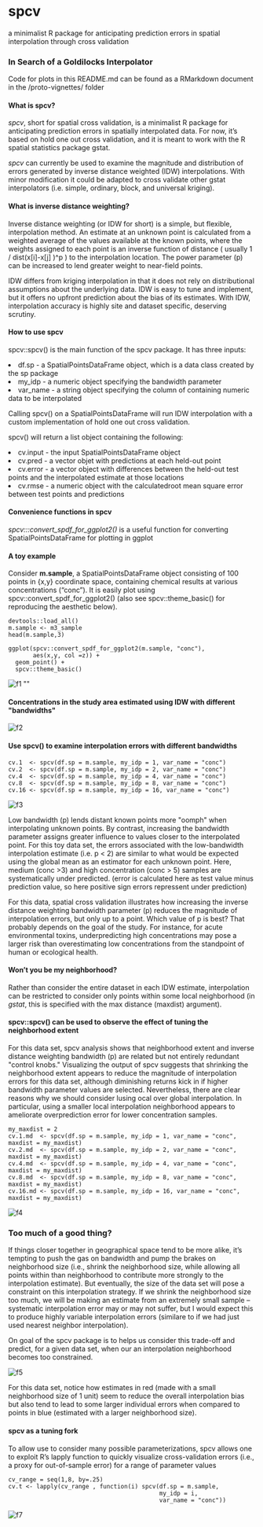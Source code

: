 # spcv
a minimalist R package for anticipating prediction errors in spatial interpolation through cross validation

### In Search of a Goldilocks Interpolator

Code for plots in this README.md can be found as a RMarkdown document in the /proto-vignettes/ folder

#### What is spcv?

*spcv*, short for spatial cross validation, is a minimalist R package for anticipating prediction errors in spatially interpolated data. For now, it’s based on hold one out cross validation, and it is meant to work with the R spatial statistics package gstat. 

*spcv* can currently be used to examine the magnitude and distribution of errors generated by inverse distance weighted (IDW) interpolations. With minor modification it could be adapted to cross validate other gstat interpolators (i.e. simple, ordinary, block, and universal kriging). 

#### What is inverse distance weighting?

Inverse distance weighting (or IDW for short) is a simple, but flexible, interpolation method. An estimate at an unknown point is calculated from a weighted average of the values available at the known points, where the weights assigned to each point is an inverse function of distance ( usually 1 / dist(x[i]-x[j] )^p ) to the interpolation location. The power parameter (p) can be increased to lend greater weight to near-field points.

IDW differs from kriging interpolation in that it does not rely on distributional assumptions about the underlying data. IDW is easy to tune and implement, but it offers no upfront prediction about the bias of its estimates. With IDW, interpolation accuracy is highly site and dataset specific, deserving scrutiny.

#### How to use spcv

spcv::spcv() is the main function of the spcv package. It has three inputs:
  <li> df.sp    - a SpatialPointsDataFrame object, which is a data class created by the sp package </li>
  <li> my_idp   - a numeric object specifying the bandwidth parameter </li>
  <li> var_name - a string object specifying the column of containing numeric data to be interpolated </li>

Calling spcv() on a SpatialPointsDataFrame will run IDW interpolation with a custom implementation of hold one out cross validation.

spcv() will return a list object containing the following:
  <li> cv.input - the input SpatialPointsDataFrame object </li>
  <li> cv.pred  - a vector objet with  predictions at each held-out point </li>
  <li> cv.error - a vector object with differences between the held-out test points and the interpolated estimate at those locations </li>
  <li> cv.rmse  - a numeric object with the calculatedroot mean square error between test points and predictions </li>

#### Convenience functions in spcv

*spcv:::convert_spdf_for_ggplot2()* is a useful function for converting SpatialPointsDataFrame for plotting in ggplot


#### A toy example 

Consider **m.sample**, a SpatialPointsDataFrame object consisting of 100 points in {x,y} coordinate space, containing chemical results at various concentrations (“conc”). It is easily plot using spcv::convert_spdf_for_ggplot2() (also see spcv::theme_basic() for reproducing the aesthetic below).


```{r load_example}
devtools::load_all()
m.sample <- m3_sample 
head(m.sample,3)
```

```{r, echo = T, fig.height= 3,fig.width = 3, fig.align= "left"}
ggplot(spcv::convert_spdf_for_ggplot2(m.sample, "conc"), 
       aes(x,y, col =z)) + 
  geom_point() + 
  spcv::theme_basic() 
```

![f1](https://raw.githubusercontent.com/kmayerb/spcv/master/img/f1.png)
""

#### Concentrations in the study area estimated using IDW with different "bandwidths"
![f2](https://raw.githubusercontent.com/kmayerb/spcv/master/img/f2.png)

#### Use spcv() to examine interpolation errors with different bandwidths

```{r, echo = T,message = F, warning = F, results='hide'}
cv.1  <- spcv(df.sp = m.sample, my_idp = 1, var_name = "conc")
cv.2  <- spcv(df.sp = m.sample, my_idp = 2, var_name = "conc")
cv.4  <- spcv(df.sp = m.sample, my_idp = 4, var_name = "conc")
cv.8  <- spcv(df.sp = m.sample, my_idp = 8, var_name = "conc")
cv.16 <- spcv(df.sp = m.sample, my_idp = 16, var_name = "conc")
```

![f3](https://raw.githubusercontent.com/kmayerb/spcv/master/img/f3.png)

Low bandwidth (p) lends distant known points more "oomph" when interpolating unknown points. By contrast, increasing the bandwidth parameter assigns greater influence to values closer to the interpolated point. For this toy data set, the errors associated with the low-bandwidth interpolation estimate (i.e. p < 2) are similar to what would be expected using the global mean as an estimator for each unknown point. Here, medium (conc >3) and high concentration (conc > 5) samples are systematically under predicted. (error is calculated here as test value minus prediction value, so here positive sign errors repressent under prediction)

For this data, spatial cross validation illustrates how increasing the inverse distance weighting bandwidth parameter (p) reduces the magnitude of interpolation errors, but only up to a point. Which value of p is best? That probably depends on the goal of the study. For instance, for acute environmental toxins, underpredicting high concentrations may pose a larger risk than overestimating low concentrations from the standpoint of human or ecological health. 

#### Won’t you be my neighborhood?
Rather than consider the entire dataset in each IDW estimate, interpolation can be restricted to consider only points within some local neighborhood (in *gstat*, this is specified with the max distance (maxdist) argument).

#### spcv::spcv() can be used to observe the effect of tuning the neighborhood extent

For this data set, spcv analysis shows that neighborhood extent and inverse distance weighting bandwidth (p) are related but not entirely redundant "control knobs." Visualizing the output of spcv suggests that shrinking the neighborhood extent appears to reduce the magnitude of interpolation errors for this data set, although diminishing returns kick in if higher bandwidth parameter values are selected. Nevertheless, there are clear reasons why we should consider lusing ocal over global interpolation. In particular, using a smaller local interpolation neighborhood appears to ameliorate overprediction error for lower concentration samples.

```{r neighborhood, echo = T}
my_maxdist = 2
cv.1.md  <- spcv(df.sp = m.sample, my_idp = 1, var_name = "conc", maxdist = my_maxdist)
cv.2.md  <- spcv(df.sp = m.sample, my_idp = 2, var_name = "conc", maxdist = my_maxdist)
cv.4.md  <- spcv(df.sp = m.sample, my_idp = 4, var_name = "conc", maxdist = my_maxdist)
cv.8.md  <- spcv(df.sp = m.sample, my_idp = 8, var_name = "conc", maxdist = my_maxdist)
cv.16.md <- spcv(df.sp = m.sample, my_idp = 16, var_name = "conc", maxdist = my_maxdist)
```

![f4](https://raw.githubusercontent.com/kmayerb/spcv/master/img/f4.png)

### Too much of a good thing?

If things closer together in geographical space tend to be more alike, it’s tempting to push the gas on bandwidth and pump the brakes on neighborhood size (i.e., shrink the neighborhood size, while allowing all points within than neighborhood to contribute more strongly to the interpolation estimate). But eventually, the size of the data set will pose a constraint on this interpolation strategy. If we shrink the neighborhood size too much, we will be making an estimate from an extremely small sample – systematic interpolation error may or may not suffer, but I would expect this to produce highly variable interpolation errors (similare to if we had just used nearest neighbor interpolation).

On goal of the spcv package is to helps us consider this trade-off and predict, for a given data set, when our an interpolation neighborhood becomes too constrained.


![f5](https://raw.githubusercontent.com/kmayerb/spcv/master/img/f5.png)

For this data set, notice how estimates in red (made with a small neighborhood size of 1 unit) seem to reduce the overall interpolation bias but also tend to lead to some larger individual errors when compared to points in blue (estimated with a larger neighborhood size).


#### spcv as a tuning fork

To allow use to consider many possible parameterizations, spcv allows one to exploit R’s lapply function to quickly visualize cross-validation errors (i.e., a proxy for out-of-sample error) for a range of parameter values

```{r tuning fork, echo = T}
cv_range = seq(1,8, by=.25)
cv.t <- lapply(cv_range , function(i) spcv(df.sp = m.sample, 
                                           my_idp = i, 
                                           var_name = "conc"))

```

![f7](https://raw.githubusercontent.com/kmayerb/spcv/master/img/f7.png)
